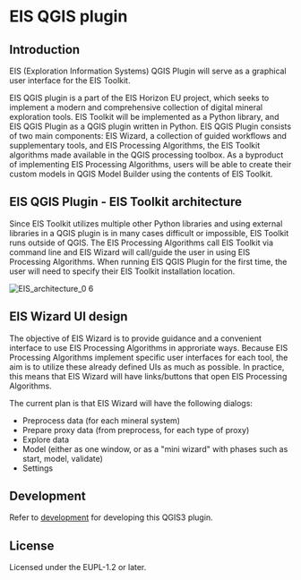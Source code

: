 # EIS QGIS plugin
## Introduction
EIS (Exploration Information Systems) QGIS Plugin will serve as a graphical user interface for the EIS Toolkit.

EIS QGIS plugin is a part of the EIS Horizon EU project, which seeks to implement a modern and comprehensive collection of digital mineral exploration tools. EIS Toolkit will be implemented as a Python library, and EIS QGIS Plugin as a QGIS plugin written in Python. EIS QGIS Plugin consists of two main components: EIS Wizard, a collection of guided workflows and supplementary tools, and EIS Processing Algorithms, the EIS Toolkit algorithms made available in the QGIS processing toolbox. As a byproduct of implementing EIS Processing Algorithms, users will be able to create their custom models in QGIS Model Builder using the contents of EIS Toolkit.

## EIS QGIS Plugin - EIS Toolkit architecture
Since EIS Toolkit utilizes multiple other Python libraries and using external libraries in a QGIS plugin is in many cases difficult or impossible, EIS Toolkit runs outside of QGIS. The EIS Processing Algorithms call EIS Toolkit via command line and EIS Wizard will call/guide the user in using EIS Processing Algorithms. When running EIS QGIS Plugin for the first time, the user will need to specify their EIS Toolkit installation location.

![EIS_architecture_0 6](https://user-images.githubusercontent.com/113038549/228445620-77a2a8b3-3b24-4109-8c3a-2d8f9d59ff2f.png)


## EIS Wizard UI design
The objective of EIS Wizard is to provide guidance and a convenient interface to use EIS Processing Algorithms in approriate ways. Because EIS Processing Algorithms implement specific user interfaces for each tool, the aim is to utilize these already defined UIs as much as possible. In practice, this means that EIS Wizard will have links/buttons that open EIS Processing Algorithms.

The current plan is that EIS Wizard will have the following dialogs:
- Preprocess data (for each mineral system)
- Prepare proxy data (from preprocess, for each type of proxy)
- Explore data
- Model (either as one window, or as a "mini wizard" with phases such as start, model, validate)
- Settings



## Development

Refer to [development](docs/development.md) for developing this QGIS3 plugin.

## License
Licensed under the EUPL-1.2 or later.
